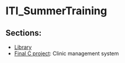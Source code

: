# ITI_SummerTraining
## Sections:
- [Library](https://github.com/AbdoAli003/ITI_SummerTraining/tree/main/Library)
- [Final C project](https://github.com/AbdoAli003/ITI_SummerTraining/tree/main/Clinic%20Management%20System%20Project): Clinic management system
